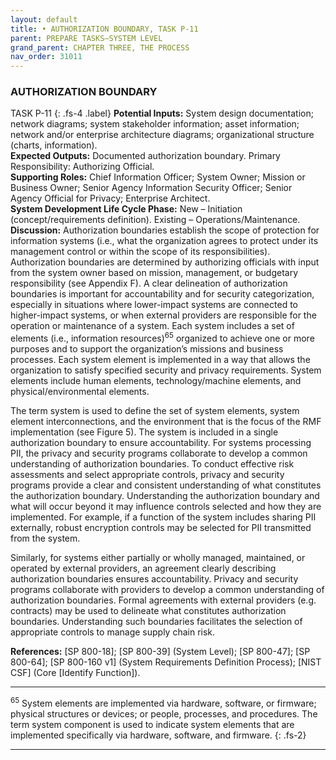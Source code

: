 ```yaml
---
layout: default
title: • AUTHORIZATION BOUNDARY, TASK P-11 
parent: PREPARE TASKS—SYSTEM LEVEL 
grand_parent: CHAPTER THREE, THE PROCESS
nav_order: 31011
---
```


### AUTHORIZATION BOUNDARY 
TASK P-11 
{: .fs-4 .label}
**Potential Inputs:** System design documentation; network diagrams; system stakeholder information; asset information; network and/or enterprise architecture diagrams; organizational structure (charts, information).  
**Expected Outputs:** Documented authorization boundary. Primary Responsibility: Authorizing Official.  
**Supporting Roles:** Chief Information Officer; System Owner; Mission or Business Owner; Senior Agency Information Security Officer; Senior Agency Official for Privacy; Enterprise Architect.  
**System Development Life Cycle Phase:** New – Initiation (concept/requirements definition). Existing – Operations/Maintenance.  
**Discussion:** Authorization boundaries establish the scope of protection for information systems (i.e., what the organization agrees to protect under its management control or within the scope of its responsibilities). Authorization boundaries are determined by authorizing officials with input from the system owner based on mission, management, or budgetary responsibility (see Appendix F). A clear delineation of authorization boundaries is important for accountability and for security categorization, especially in situations where lower-impact systems are connected to higher-impact systems, or when external providers are responsible for the operation or maintenance of a system. Each system includes a set of elements (i.e., information resources)<sup>65</sup> organized to achieve one or more purposes and to support the organization’s missions and business processes. Each system element is implemented in a way that allows the organization to satisfy specified security and privacy requirements. System elements include human elements, technology/machine elements, and physical/environmental elements. 
 
The term system is used to define the set of system elements, system element interconnections, and the environment that is the focus of the RMF implementation (see Figure 5). The system is included in a single authorization boundary to ensure accountability. For systems processing PII, the privacy and security programs collaborate to develop a common understanding of authorization boundaries. To conduct effective risk assessments and select appropriate controls, privacy and security programs provide a clear and consistent understanding of what constitutes the authorization boundary. Understanding the authorization boundary and what will occur beyond it may influence controls selected and how they are implemented. For example, if a function of the system includes sharing PII externally, robust encryption controls may be selected for PII transmitted from the system.  

Similarly, for systems either partially or wholly managed, maintained, or operated by external providers, an agreement clearly describing authorization boundaries ensures accountability. Privacy and security programs collaborate with providers to develop a common understanding of authorization boundaries. Formal agreements with external providers (e.g. contracts) may be used to delineate what constitutes authorization boundaries. Understanding such boundaries facilitates the selection of appropriate controls to manage supply chain risk.  

**References:** [SP 800-18]; [SP 800-39] (System Level); [SP 800-47]; [SP 800-64]; [SP 800-160 v1] (System Requirements Definition Process); [NIST CSF] (Core [Identify Function]).

***
<sup>65</sup> System elements are implemented via hardware, software, or firmware; physical structures or devices; or people, processes, and procedures. The term system component is used to indicate system elements that are implemented specifically via hardware, software, and firmware.
{: .fs-2}
***

